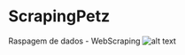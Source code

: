 # ScrapingPetz
Raspagem de dados - WebScraping
![alt text]("C:\Users\leona\OneDrive\Imagens\captura.png")
